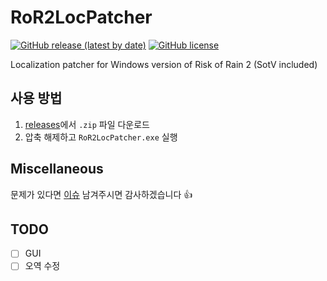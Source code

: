 # RoR2LocPatcher
[![GitHub release (latest by date)](https://img.shields.io/github/v/release/dvrp0/RoR2LocPatcher)](https://github.com/dvrp0//releases) [![GitHub license](https://img.shields.io/github/license/dvrp0/RoR2LocPatcher)](https://github.com/dvrp0/SBLocPatcher/blob/main/LICENSE)

Localization patcher for Windows version of Risk of Rain 2 (SotV included)

## 사용 방법

 1. [releases](https://github.com/dvrp0/RoR2LocPatcher/releases)에서 `.zip` 파일 다운로드
 2. 압축 해제하고 `RoR2LocPatcher.exe` 실행

## Miscellaneous
문제가 있다면 [이슈](https://github.com/dvrp0/RoR2LocPatcher/issues) 남겨주시면 감사하겠습니다 👍

## TODO
 - [ ] GUI
 - [ ] 오역 수정
